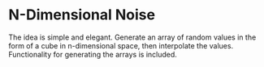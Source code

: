 # N-Dimensional Noise
The idea is simple and elegant. Generate an array of random values in the form of a cube in n-dimensional space, then interpolate the values. Functionality for generating the arrays is included.
